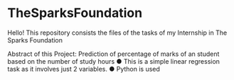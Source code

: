 # TheSparksFoundation
Hello! This repository consists the files of the tasks of my Internship in The Sparks Foundation

Abstract of this Project:
Prediction of percentage of marks of an student based on the number of study hours
● This is a simple linear regression task as it involves just 2 variables.
● Python is used
